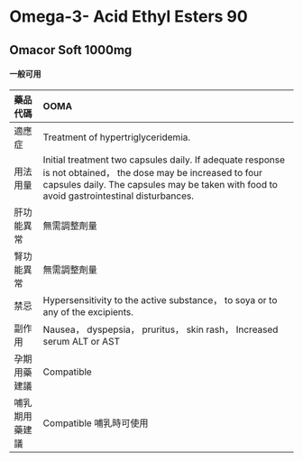 # Omega-3- Acid Ethyl Esters 90

## Omacor Soft 1000mg

#### 一般可用

| 藥品代碼       | OOMA                                                                                                                                                                                                       |
|:---------------|:-----------------------------------------------------------------------------------------------------------------------------------------------------------------------------------------------------------|
| 適應症         | Treatment of hypertriglyceridemia.                                                                                                                                                                         |
| 用法用量       | Initial treatment two capsules daily. If adequate response is not obtained， the dose may be increased to four capsules daily. The capsules may be taken with food to avoid gastrointestinal disturbances. |
| 肝功能異常     | 無需調整劑量                                                                                                                                                                                               |
| 腎功能異常     | 無需調整劑量                                                                                                                                                                                               |
| 禁忌           | Hypersensitivity to the active substance， to soya or to any of the excipients.                                                                                                                            |
| 副作用         | Nausea， dyspepsia， pruritus， skin rash， Increased serum ALT or AST                                                                                                                                     |
| 孕期用藥建議   | Compatible                                                                                                                                                                                                 |
| 哺乳期用藥建議 | Compatible 哺乳時可使用                                                                                                                                                                                    |

